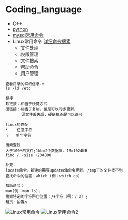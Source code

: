 # Coding_language
* [C++](https://github.com/FangChao1086/Coding_language/blob/master/C%2B%2B.md)
* [python](https://github.com/FangChao1086/coding_language/tree/master/python)
* [mysql常用命令](https://mp.weixin.qq.com/s/wUCVeYLxx5JL2Xy-XJNvNQ)  
* Linux常用命令  [详细命令搜索](https://wangchujiang.com/linux-command/)  
  * 文件处理
  * 权限管理
  * 文件搜索
  * 帮助命令
  * 用户管理
```
查看目录的详细信息-d
ls -ld /etc
```
```
链接
软链接：相当于快捷方式
硬链接：相当于复制，但是可以同步更新，
       源文件丢失后，硬链接还是可以访问
```
```
linux的匹配
*    任意字符
？   单个字符
```
```
搜索查找
大于100M的文件;1kb=2个数据块，1M=1024KB
find / -size +204800

补充：
locate命令，新建的需要updatedb命令更新，/tmp下的文件找不到
查找命令的位置：which (例：which cp)
```

```
帮助命令：
man(例：man ls)；
搜索特定的字符所在位置：/+字符（例：/-a）;
翻页：按键n
```

![Linux常用命令](https://i.ibb.co/ggS8BHD/Linux.jpg)
![Linux常用命令2](https://i.ibb.co/26Kk46Q/Linux-2.jpg)
